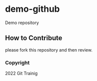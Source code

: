 # demo-github

Demo repository

## How to Contribute

please fork this repository and then review.

### Copyright

2022 Git Trainig
